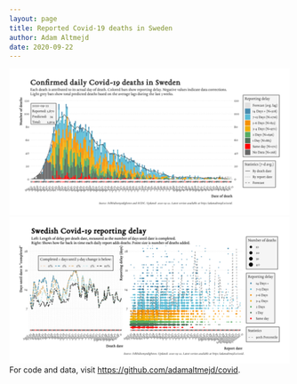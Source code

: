 ```yaml
---
layout: page
title: Reported Covid-19 deaths in Sweden
author: Adam Altmejd
date: 2020-09-22
---
```


![Graph of Swedish Covid-19 deaths with reporting delay.](deaths_lag_sweden_2020-09-22.png "Swedish Covid-19 deaths.")
![Graph of Swedish Covid-19 reporting delay in daily deaths.](lag_trend_sweden_2020-09-22.png "Trend in Swedish Covid-19 mortality reporting delay.")
For code and data, visit <https://github.com/adamaltmejd/covid>.
